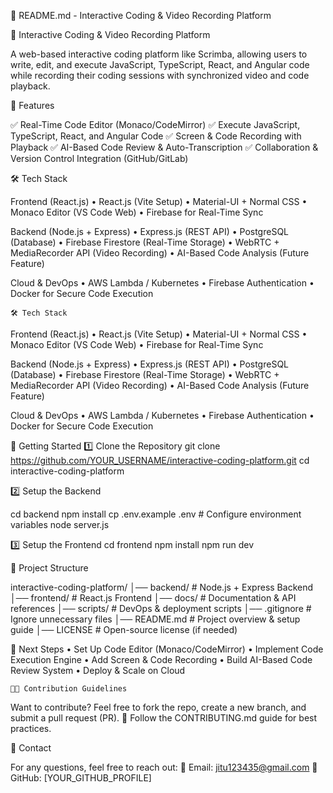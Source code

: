 📜 README.md - Interactive Coding & Video Recording Platform

🚀 Interactive Coding & Video Recording Platform

A web-based interactive coding platform like Scrimba, allowing users to write, edit, and execute JavaScript, TypeScript, React, and Angular code while recording their coding sessions with synchronized video and code playback.

🔹 Features

✅ Real-Time Code Editor (Monaco/CodeMirror)
✅ Execute JavaScript, TypeScript, React, and Angular Code
✅ Screen & Code Recording with Playback
✅ AI-Based Code Review & Auto-Transcription
✅ Collaboration & Version Control Integration (GitHub/GitLab)

🛠️ Tech Stack

Frontend (React.js)
• React.js (Vite Setup)
• Material-UI + Normal CSS
• Monaco Editor (VS Code Web)
• Firebase for Real-Time Sync

Backend (Node.js + Express)
• Express.js (REST API)
• PostgreSQL (Database)
• Firebase Firestore (Real-Time Storage)
• WebRTC + MediaRecorder API (Video Recording)
• AI-Based Code Analysis (Future Feature)

Cloud & DevOps
• AWS Lambda / Kubernetes
• Firebase Authentication
• Docker for Secure Code Execution

    🛠️ Tech Stack

Frontend (React.js)
• React.js (Vite Setup)
• Material-UI + Normal CSS
• Monaco Editor (VS Code Web)
• Firebase for Real-Time Sync

Backend (Node.js + Express)
• Express.js (REST API)
• PostgreSQL (Database)
• Firebase Firestore (Real-Time Storage)
• WebRTC + MediaRecorder API (Video Recording)
• AI-Based Code Analysis (Future Feature)

Cloud & DevOps
• AWS Lambda / Kubernetes
• Firebase Authentication
• Docker for Secure Code Execution

🚀 Getting Started
1️⃣ Clone the Repository
git clone https://github.com/YOUR_USERNAME/interactive-coding-platform.git
cd interactive-coding-platform

2️⃣ Setup the Backend

cd backend
npm install
cp .env.example .env # Configure environment variables
node server.js

3️⃣ Setup the Frontend
cd frontend
npm install
npm run dev

📂 Project Structure

interactive-coding-platform/
│── backend/ # Node.js + Express Backend
│── frontend/ # React.js Frontend
│── docs/ # Documentation & API references
│── scripts/ # DevOps & deployment scripts
│── .gitignore # Ignore unnecessary files
│── README.md # Project overview & setup guide
│── LICENSE # Open-source license (if needed)

📌 Next Steps
• Set Up Code Editor (Monaco/CodeMirror)
• Implement Code Execution Engine
• Add Screen & Code Recording
• Build AI-Based Code Review System
• Deploy & Scale on Cloud

    👨‍💻 Contribution Guidelines

Want to contribute? Feel free to fork the repo, create a new branch, and submit a pull request (PR).
📌 Follow the CONTRIBUTING.md guide for best practices.

📧 Contact

For any questions, feel free to reach out:
📩 Email: jitu123435@gmail.com
🔗 GitHub: [YOUR_GITHUB_PROFILE]
